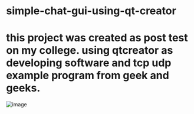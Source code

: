 # simple-chat-gui-using-qt-creator

# this project was created as post test on my college. using qtcreator as developing software and tcp udp example program from geek and geeks.

![image](https://user-images.githubusercontent.com/47443345/145000757-0da1702f-6fa6-4e77-a24b-44c5fb9c19be.png)

